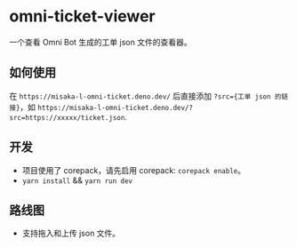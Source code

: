 # omni-ticket-viewer

一个查看 Omni Bot 生成的工单 json 文件的查看器。

## 如何使用

在 `https://misaka-l-omni-ticket.deno.dev/` 后直接添加 `?src={工单 json 的链接}`，如 `https://misaka-l-omni-ticket.deno.dev/?src=https://xxxxx/ticket.json`.

## 开发

- 项目使用了 corepack，请先启用 corepack: `corepack enable`。
- `yarn install` && `yarn run dev`

## 路线图

- 支持拖入和上传 json 文件。

